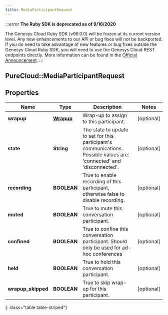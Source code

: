 ```yaml
---
title: MediaParticipantRequest
---
```


:::error
**The Ruby SDK is deprecated as of 9/16/2020**

The Genesys Cloud Ruby SDK (v96.0.0) will be frozen at its current version level. Any new enhancements to our API or bug fixes will not be backported. If you do need to take advantage of new features or bug fixes outside the Genesys Cloud Ruby SDK, you will need to use the Genesys Cloud REST endpoints directly. More information can be found in the [Official Announcement](https://developer.mypurecloud.com/forum/t/announcement-genesys-cloud-ruby-sdk-end-of-life/8850).
:::


## PureCloud::MediaParticipantRequest

## Properties

|Name | Type | Description | Notes|
|------------ | ------------- | ------------- | -------------|
| **wrapup** | [**Wrapup**](Wrapup.html) | Wrap-up to assign to this participant. | [optional] |
| **state** | **String** | The state to update to set for this participant&#39;s communications.  Possible values are: &#39;connected&#39; and &#39;disconnected&#39;. | [optional] |
| **recording** | **BOOLEAN** | True to enable recording of this participant, otherwise false to disable recording. | [optional] |
| **muted** | **BOOLEAN** | True to mute this conversation participant. | [optional] |
| **confined** | **BOOLEAN** | True to confine this conversation participant.  Should only be used for ad-hoc conferences | [optional] |
| **held** | **BOOLEAN** | True to hold this conversation participant. | [optional] |
| **wrapup_skipped** | **BOOLEAN** | True to skip wrap-up for this participant. | [optional] |
{: class="table table-striped"}


